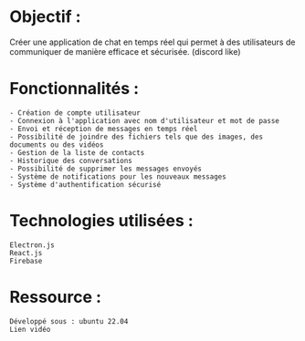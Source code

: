 # Objectif :
Créer une application de chat en temps réel qui permet à des utilisateurs de communiquer de manière efficace et sécurisée. (discord like)

# Fonctionnalités :

    - Création de compte utilisateur
    - Connexion à l'application avec nom d'utilisateur et mot de passe
    - Envoi et réception de messages en temps réel
    - Possibilité de joindre des fichiers tels que des images, des documents ou des vidéos
    - Gestion de la liste de contacts 
    - Historique des conversations
    - Possibilité de supprimer les messages envoyés
    - Système de notifications pour les nouveaux messages
    - Système d'authentification sécurisé

# Technologies utilisées :

    Electron.js
    React.js
    Firebase

# Ressource :

    Développé sous : ubuntu 22.04
    Lien vidéo
